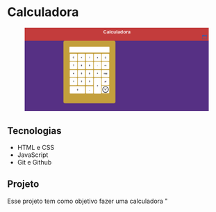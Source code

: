 <h1>Calculadora</h1>

<figure>
    <img src=".github/calcu-roxo-mode.png">
</figure>

## Tecnologias

- HTML e CSS
- JavaScript
- Git e Github

## Projeto

<p>Esse projeto tem como objetivo fazer uma calculadora "</p>